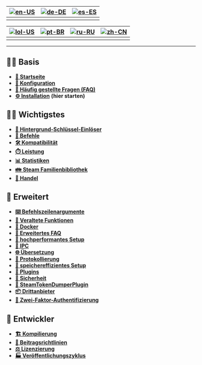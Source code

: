 | [![en-US](https://raw.githubusercontent.com/hjnilsson/country-flags/master/png100px/us.png)](https://github.com/JustArchiNET/ArchiSteamFarm/wiki/Home) | [![de-DE](https://raw.githubusercontent.com/hjnilsson/country-flags/master/png100px/de.png)](https://github.com/JustArchiNET/ArchiSteamFarm/wiki/Home-de-DE) | [![es-ES](https://raw.githubusercontent.com/hjnilsson/country-flags/master/png100px/es.png)](https://github.com/JustArchiNET/ArchiSteamFarm/wiki/Home-es-ES) |
| ------------------------------------------------------------------------------------------------------------------------------------------------------ | ------------------------------------------------------------------------------------------------------------------------------------------------------------ | ------------------------------------------------------------------------------------------------------------------------------------------------------------ |
|                                                                                                                                                        |                                                                                                                                                              |                                                                                                                                                              |

| [![lol-US](https://raw.githubusercontent.com/JustArchiNET/ArchiSteamFarm/main/resources/lol-US.png)](https://github.com/JustArchiNET/ArchiSteamFarm/wiki/Home-lol-US) | [![pt-BR](https://raw.githubusercontent.com/hjnilsson/country-flags/master/png100px/br.png)](https://github.com/JustArchiNET/ArchiSteamFarm/wiki/Home-pt-BR) | [![ru-RU](https://raw.githubusercontent.com/hjnilsson/country-flags/master/png100px/ru.png)](https://github.com/JustArchiNET/ArchiSteamFarm/wiki/Home-ru-RU) | [![zh-CN](https://raw.githubusercontent.com/hjnilsson/country-flags/master/png100px/cn.png)](https://github.com/JustArchiNET/ArchiSteamFarm/wiki/Home-zh-CN) |
| --------------------------------------------------------------------------------------------------------------------------------------------------------------------- | ------------------------------------------------------------------------------------------------------------------------------------------------------------ | ------------------------------------------------------------------------------------------------------------------------------------------------------------ | ------------------------------------------------------------------------------------------------------------------------------------------------------------ |
|                                                                                                                                                                       |                                                                                                                                                              |                                                                                                                                                              |                                                                                                                                                              |

***

## 👨‍🏫 Basis

* **[🏡 Startseite](https://github.com/JustArchiNET/ArchiSteamFarm/wiki/Home-de-DE)**
* **[🔧 Konfiguration](https://github.com/JustArchiNET/ArchiSteamFarm/wiki/Configuration-de-DE)**
* **[💬 Häufig gestellte Fragen (FAQ)](https://github.com/JustArchiNET/ArchiSteamFarm/wiki/FAQ-de-DE)**
* **[⚙️ Installation](https://github.com/JustArchiNET/ArchiSteamFarm/wiki/Setting-up)** **(hier starten)**


## 👨‍🎓️ Wichtigstes

* **[👥 Hintergrund-Schlüssel-Einlöser](https://github.com/JustArchiNET/ArchiSteamFarm/wiki/Background-games-redeemer-de-DE)**
* **[📢 Befehle](https://github.com/JustArchiNET/ArchiSteamFarm/wiki/Commands-de-DE)**
* **[🛠️ Kompatibilität](https://github.com/JustArchiNET/ArchiSteamFarm/wiki/Compatibility-de-DE)**
* **[⏱️ Leistung](https://github.com/JustArchiNET/ArchiSteamFarm/wiki/Performance-de-DE)**
* **[📊 Statistiken](https://github.com/JustArchiNET/ArchiSteamFarm/wiki/Statistics-de-DE)**
* **[👪 Steam Familienbibliothek](https://github.com/JustArchiNET/ArchiSteamFarm/wiki/Steam-Family-Sharing-de-DE)**
* **[🔄 Handel](https://github.com/JustArchiNET/ArchiSteamFarm/wiki/Trading-de-DE)**


## 🧙 Erweitert

* **[⌨️ Befehlszeilenargumente](https://github.com/JustArchiNET/ArchiSteamFarm/wiki/Command-line-arguments-de-DE)**
* **[🚧 Veraltete Funktionen](https://github.com/JustArchiNET/ArchiSteamFarm/wiki/Deprecation-de-DE)**
* **[🐳 Docker](https://github.com/JustArchiNET/ArchiSteamFarm/wiki/Docker-de-DE)**
* **[🤔 Erweitertes FAQ](https://github.com/JustArchiNET/ArchiSteamFarm/wiki/Extended-FAQ-de-DE)**
* **[🚀 hochperformantes Setup](https://github.com/JustArchiNET/ArchiSteamFarm/wiki/High-performance-setup-de-DE)**
* **[🔗 IPC](https://github.com/JustArchiNET/ArchiSteamFarm/wiki/IPC-de-DE)**
* **[🌐 Übersetzung](https://github.com/JustArchiNET/ArchiSteamFarm/wiki/Localization-de-DE)**
* **[📝 Protokollierung](https://github.com/JustArchiNET/ArchiSteamFarm/wiki/Logging-de-DE)**
* **[💾 speichereffizientes Setup](https://github.com/JustArchiNET/ArchiSteamFarm/wiki/Low-memory-setup-de-DE)**
* **[🔌 Plugins](https://github.com/JustArchiNET/ArchiSteamFarm/wiki/Plugins-de-DE)**
* **[🔐 Sicherheit](https://github.com/JustArchiNET/ArchiSteamFarm/wiki/Security-de-DE)**
* **[🧩 SteamTokenDumperPlugin](https://github.com/JustArchiNET/ArchiSteamFarm/wiki/SteamTokenDumperPlugin-de-DE)**
* **[📦 Drittanbieter](https://github.com/JustArchiNET/ArchiSteamFarm/wiki/Third-party-de-DE)**
* **[📵 Zwei-Faktor-Authentifizierung](https://github.com/JustArchiNET/ArchiSteamFarm/wiki/Two-factor-authentication-de-DE)**


## 👷 Entwickler

* **[🏗️ Kompilierung](https://github.com/JustArchiNET/ArchiSteamFarm/wiki/Compilation-de-DE)**
* **[🤝 Beitragsrichtlinien](https://github.com/JustArchiNET/ArchiSteamFarm/blob/main/.github/CONTRIBUTING.md)**
* **[⚖️ Li­zen­zie­rung](https://github.com/JustArchiNET/ArchiSteamFarm/wiki/License-de-DE)**
* **[🏭 Veröffentlichungszyklus](https://github.com/JustArchiNET/ArchiSteamFarm/wiki/Release-cycle-de-DE)**